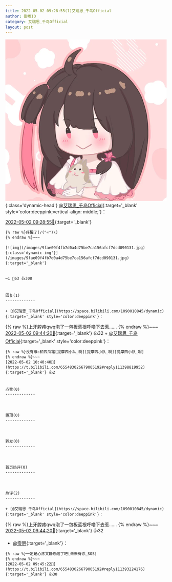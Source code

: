 ```yaml
---
title: 2022-05-02 09:28:55(1)艾瑞思_千鸟Official
author: 御坂IO
category: 艾瑞思_千鸟Official
layout: post
---
```


![img](/images/7e08840c56f251de28bdf766b647bd5fe9a5d50a.jpg){:class='dynamic-head'}
[@艾瑞思_千鸟Official](https://space.bilibili.com/1090010845/dynamic){:target='_blank' style='color:deeppink;vertical-align: middle;'}：

[2022-05-02 09:28:55🔗](https://t.bilibili.com/655483026679005192){:target='_blank'}

~~~
{% raw %}疼醒了(/(°∞°)\)
{% endraw %}~~~

[![img](/images/9fae09f4fb7d0a4d75be7ca156afcf7dcd090131.jpg){:class='dynamic-img'}](/images/9fae09f4fb7d0a4d75be7ca156afcf7dcd090131.jpg){:target='_blank'}


↪️1 💬63 👍308


回复(1)
-------------

+ [@艾瑞思_千鸟Official](https://space.bilibili.com/1090010845/dynamic){:target='_blank' style='color:deeppink'}：
~~~
{% raw %}上牙膛疼qwq泡了一包板蓝根呼噜下去惹……
{% endraw %}~~~
[2022-05-02 09:44:20🔗](https://t.bilibili.com/655483026679005192#reply111393031152){:target='_blank'} 👍32
    + [@艾瑞思_千鸟Official](https://space.bilibili.com/1090010845/dynamic){:target='_blank' style='color:deeppink'}：
~~~
{% raw %}没有维c和西瓜霜[提摩西小队_啊][提摩西小队_啊][提摩西小队_啊]
{% endraw %}~~~
[2022-05-02 10:40:40🔗](https://t.bilibili.com/655483026679005192#reply111398819952){:target='_blank'} 👍2


点赞(0)
-------------



置顶(0)
-------------



转发(0)
-------------



首页热评(0)
-------------



热评(2)
-------------

+ [@艾瑞思_千鸟Official](https://space.bilibili.com/1090010845/dynamic){:target='_blank' style='color:deeppink'}：
~~~
{% raw %}上牙膛疼qwq泡了一包板蓝根呼噜下去惹……
{% endraw %}~~~
[2022-05-02 09:44:20🔗](https://t.bilibili.com/655483026679005192#reply111393031152){:target='_blank'} 👍32
+ [@零明](https://space.bilibili.com/3154865/dynamic){:target='_blank'}：
~~~
{% raw %}一定是心疼文静疼醒了吧[未来有你_SOS]
{% endraw %}~~~
[2022-05-02 09:45:22🔗](https://t.bilibili.com/655483026679005192#reply111393224176){:target='_blank'} 👍30


